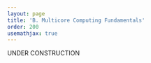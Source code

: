 ```yaml
---
layout: page
title: 'B. Multicore Computing Fundamentals'
order: 200
usemathjax: true
---
```


UNDER CONSTRUCTION

